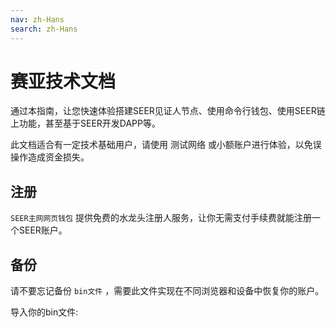 ```yaml
---
nav: zh-Hans
search: zh-Hans
---
```


# 赛亚技术文档

通过本指南，让您快速体验搭建SEER见证人节点、使用命令行钱包、使用SEER链上功能，甚至基于SEER开发DAPP等。

<p class="danger">
  此文档适合有一定技术基础用户，请使用 <a router-link="http://123.206.78.97/">测试网络</a> 或小额账户进行体验，以免误操作造成资金损失。
</p>

## 注册

`SEER主网网页钱包` 提供免费的水龙头注册人服务，让你无需支付手续费就能注册一个SEER账户。

## 备份

请不要忘记备份 `bin文件` ，需要此文件实现在不同浏览器和设备中恢复你的账户。

导入你的bin文件:

```bash

```
